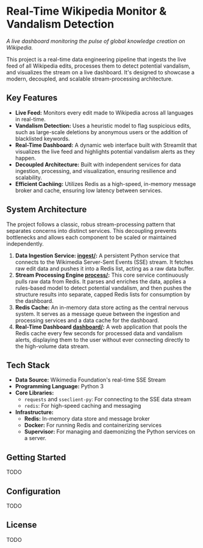 # Real-Time Wikipedia Monitor & Vandalism Detection

_A live dashboard monitoring the pulse of global knowledge creation on Wikipedia._

This project is a real-time data engineering pipeline that ingests the live feed of all Wikipedia edits, processes them to detect potential vandalism, and visualizes the stream on a live dashboard. It's designed to showcase a modern, decoupled, and scalable stream-processing architecture.

## Key Features

-   **Live Feed:** Monitors every edit made to Wikipedia across all languages in real-time.
-   **Vandalism Detection:** Uses a heuristic model to flag suspicious edits, such as large-scale deletions by anonymous users or the addition of blacklisted keywords.
-   **Real-Time Dashboard:** A dynamic web interface built with Streamlit that visualizes the live feed and highlights potential vandalism alerts as they happen.
-   **Decoupled Architecture:** Built with independent services for data ingestion, processing, and visualization, ensuring resilience and scalability.
-   **Efficient Cachiing:** Utilizes Redis as a high-speed, in-memory message broker and cache, ensuring low latency between services.

## System Architecture

The project follows a classic, robus stream-processing pattern that separates concerns into distinct services. This decoupling prevents bottlenecks and allows each component to be scaled or maintained independently.

1. **Data Ingestion Service: [ingest/](ingest/):** A persistent Python service that connects to the Wikimedia Server-Sent Events (SSE) stream. It fetches raw edit data and pushes it into a Redis list, acting as a raw data buffer.
2. **Stream Processing Engine [process/](process/):** This core service continuously pulls raw data from Redis. It parses and enriches the data, applies a rules-based model to detect potential vandalism, and then pushes the structure results into separate, capped Redis lists for consumption by the dashboard.
3. **Redis Cache:** An in-memory data store acting as the central nervous system. It serves as a message queue between the ingestion and processing services and a data cache for the dashboard.
4. **Real-Time Dashboard [dashboard/](dashboard/):** A web application that pools the Redis cache every few seconds for processed data and vandalism alerts, displaying them to the user without ever connecting directly to the high-volume data stream.

## Tech Stack

-   **Data Source:** Wikimedia Foundation's real-time SSE Stream
-   **Programming Language:** Python 3
-   **Core Libraries:**
    -   `requests` and `sseclient-py`: For connecting to the SSE data stream
    -   `redis`: For high-speed caching and messaging
-   **Infrastructure:**
    -   **Redis:** In-memory data store and message broker
    -   **Docker:** For running Redis and containerizing services
    -   **Supervisor:** For managing and daemonizing the Python services on a server.

## Getting Started

TODO

## Configuration

TODO

## License

TODO
